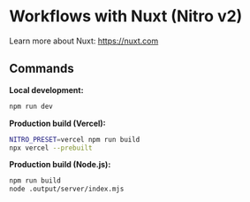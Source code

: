 # Workflows with Nuxt (Nitro v2)

Learn more about Nuxt: https://nuxt.com

## Commands

**Local development:**

```sh
npm run dev
```

**Production build (Vercel):**

```sh
NITRO_PRESET=vercel npm run build
npx vercel --prebuilt
```

**Production build (Node.js):**

```sh
npm run build
node .output/server/index.mjs
```
